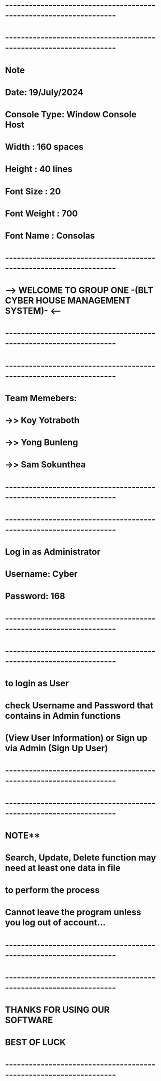 # ------------------------------------------------------------------
# ------------------------------------------------------------------
# Note
# Date: 19/July/2024


# Console Type: Window Console Host
# Width       : 160 spaces
# Height      : 40 lines
# Font Size   : 20
# Font Weight : 700
# Font Name   : Consolas


# ------------------------------------------------------------------
# --> WELCOME TO GROUP ONE -(BLT CYBER HOUSE MANAGEMENT SYSTEM)- <--
# ------------------------------------------------------------------


# ------------------------------------------------------------------
# Team Memebers:
# ->> Koy Yotraboth
# ->> Yong Bunleng
# ->> Sam Sokunthea
# ------------------------------------------------------------------


# ------------------------------------------------------------------
# Log in as Administrator
# Username: Cyber
# Password: 168
# ------------------------------------------------------------------


# ------------------------------------------------------------------
# to login as User
# check Username and Password that contains in Admin functions 
# (View User Information) or Sign up via Admin (Sign Up User)
# ------------------------------------------------------------------


# ------------------------------------------------------------------
# NOTE**
# Search, Update, Delete function may need at least one data in file
# to perform the process

# Cannot leave the program unless you log out of account...
# ------------------------------------------------------------------


# ------------------------------------------------------------------
# THANKS FOR USING OUR SOFTWARE
# BEST OF LUCK
# ------------------------------------------------------------------